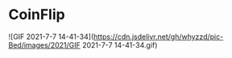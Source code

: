 # CoinFlip

![GIF 2021-7-7 14-41-34](https://cdn.jsdelivr.net/gh/whyzzd/pic-Bed/images/2021/GIF 2021-7-7 14-41-34.gif)